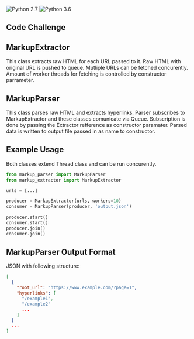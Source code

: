 ![Python 2.7](https://img.shields.io/badge/python-2.7-blue.svg)
![Python 3.6](https://img.shields.io/badge/python-3.6-blue.svg)
## Code Challenge


  
## MarkupExtractor
  This class extracts raw HTML for each URL passed to it. Raw HTML with original URL is pushed to queue.
  Mutliple URLs can be fetched concurently. Amount of worker threads for fetching is controlled by constructor parrameter.


## MarkupParser
This class parses raw HTML and extracts hyperlinks. Parser subscribes to MarkupExtractor and these classes comunicate via Queue.
Subscription is done by passing the Extractor refference as constructor paramater. Parsed data is written to output file passed in as name to constructor.

## Example Usage
Both classes extend Thread class and can be run concurently. 

```python
from markup_parser import MarkupParser
from markup_extractor import MarkupExtractor

urls = [...]

producer = MarkupExtractor(urls, workers=10)
consumer = MarkupParser(producer, 'output.json')
  
producer.start()
consumer.start()
producer.join()
consumer.join()
```

## MarkupParser Output Format
JSON with following structure:
```json
[
  {
    "root_url": "https://www.example.com/?page=1",
    "hyperlinks": [
      "/example1",
      "/example2"
      ...
    ]
  }
  ...
]
